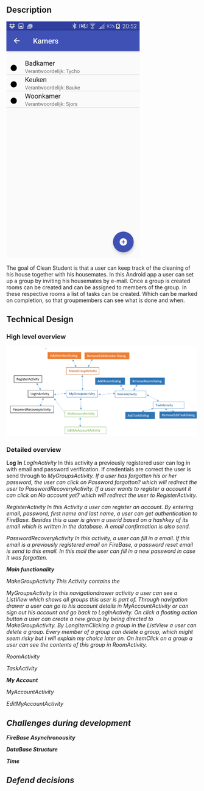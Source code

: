 ## Description
<img src="/docs/RoomScreenshot.png" width="350">

The goal of Clean Student is that a user can keep track of the cleaning of his house together with his housemates.
In this Android app a user can set up a group by inviting his housemates by e-mail. Once a group is created rooms can be created and
can be assigned to members of the group. In these respective rooms a list of tasks can be created. Which can be marked on completion, so that groupmembers can see what is done and when.

## Technical Design

### High level overview
<img src="/docs/HighLevelOverview.png" width="500">

### Detailed overview

**Log In**
*LogInActivity*
In this activity a previously registered user can log in with email and password verification. If credentials are correct the user is send through to <i>MyGroupsActivity<i>. If a user has forgotten his or her password, the user can click on Password forgotton? which will redirect the user to <i>PasswordRecoveryActivity<i>. If a user wants to register a account it can click on No account yet? which will redirect the user to <i>RegisterActivity<i>.

*RegisterActivity*
In this Activity a user can register an account. By entering email, password, first name and last name, a user can get authentication to FireBase. Besides this a user is given a userid based on a hashkey of its email which is written in the database. A email confirmation is also send. 

*PasswordRecoveryActivity*
In this activity, a user can fill in a email. If this email is a previously registered email on FireBase, a password reset email is send to this email. In this mail the user can fill in a new password in case it was forgotten.

**Main functionality**

*MakeGroupActivity*
This Activity contains the 

*MyGroupsActivity*
In this navigationdrawer activity a user can see a ListView which shows all groups this user is part of. Through navigation drawer
a user can go to his account details in <i>MyAccountActivity<i> or can sign out his account and go back to <i>LogInActivity<i>.
On click a floating action button a user can create a new group by being directed to <i>MakeGroupActivity<i>.
By LongItemClicking a group in the ListView a user can delete a group. Every member of a group can delete a group, which might seem risky but I will explain my choice later on. On ItemClick on a group a user can see the contents of this group in <i>RoomActivity<i>.

*RoomActivity*

*TaskActivity*

**My Account**

*MyAccountActivity*

*EditMyAccountActivity*

## Challenges during development

**FireBase Asynchronousity**

**DataBase Structure**

**Time**

## Defend decisions





